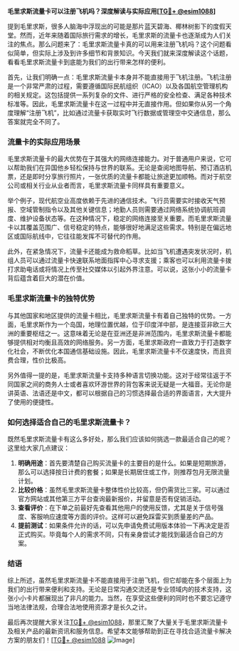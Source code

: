 **毛里求斯流量卡可以注册飞机吗？深度解读与实际应用[[TG💪+ @esim1088](https://t.me/s/esim1088)]**

提到毛里求斯，很多人脑海中浮现出的可能是那片蓝天碧海、椰林树影下的度假天堂。然而，近年来随着国际旅行需求的增长，毛里求斯的流量卡也逐渐成为人们关注的焦点。那么问题来了：毛里求斯流量卡真的可以用来注册飞机吗？这个问题看似简单，但实际上涉及到许多细节和背景知识。今天我们就来深度解读这个话题，看看毛里求斯流量卡到底能为我们的出行带来怎样的便利。

首先，让我们明确一点：毛里求斯流量卡本身并不能直接用于飞机注册。飞机注册是一个非常严肃的过程，需要遵循国际民航组织（ICAO）以及各国航空管理机构的相关规定。这包括提供一系列复杂的文件、进行严格的安全检查、满足各种技术标准等。因此，毛里求斯流量卡在这一过程中并无直接作用。但如果你从另一个角度理解“注册飞机”，比如通过流量卡获取实时飞行数据或管理空中交通信息，那么答案就完全不同了。

### 流量卡的实际应用场景

毛里求斯流量卡的最大优势在于其强大的网络连接能力。对于普通用户来说，它可以帮助我们在异国他乡轻松保持与世界的联系。无论是查阅地图导航、预订酒店机票，还是即时分享旅行照片，一张优质的流量卡都能让旅途更加顺畅。而对于航空公司或相关行业从业者而言，毛里求斯流量卡同样具有重要意义。

举个例子，现代航空业高度依赖于先进的通信技术。飞行员需要实时接收天气预报、空域管制指令以及其他关键信息；地勤人员则需要通过网络系统协调航班调度、维护设备状态等。在这种情况下，稳定的网络连接至关重要。而毛里求斯流量卡以其覆盖范围广、信号稳定的特点，能够很好地满足这些需求。特别是在偏远地区或国际航线中，它往往能发挥不可替代的作用。

此外，在紧急情况下，流量卡还能成为救命稻草。比如当飞机遭遇突发状况时，机组人员可以通过流量卡快速联系地面指挥中心寻求支援；乘客也可以利用流量卡拨打求助电话或将情况上传至社交媒体以引起外界注意。可以说，这张小小的流量卡背后蕴含着巨大的潜在价值。

### 毛里求斯流量卡的独特优势

与其他国家和地区提供的流量卡相比，毛里求斯流量卡有着自己独特的优势。一方面，毛里求斯作为一个岛国，地理位置优越，位于印度洋中部，是连接亚非欧三大洲的重要枢纽之一。这意味着无论是在亚洲还是非洲范围内，毛里求斯流量卡都能够提供相对均衡且高效的网络服务。另一方面，毛里求斯政府一直致力于打造数字化社会，不断优化本国通信基础设施。因此，毛里求斯流量卡不仅速度快，而且资费合理，性价比极高。

另外值得一提的是，毛里求斯流量卡支持多种语言切换功能。这对于经常往返于不同国家之间的商务人士或者喜欢环游世界的背包客来说无疑是一大福音。无论你是讲英语、法语还是中文，都可以根据自己的习惯选择最合适的界面语言，大大提升了使用的便捷性。

### 如何选择适合自己的毛里求斯流量卡？

既然毛里求斯流量卡有这么多好处，那么我们应该如何挑选一款最适合自己的呢？这里给大家几点建议：

1. **明确用途**：首先要清楚自己购买流量卡的主要目的是什么。如果是短期旅游，那么可以选择按日计费的套餐；如果是长期居住或工作，则推荐包月无限流量计划。
2. **比较价格**：虽然毛里求斯流量卡整体性价比较高，但仍需货比三家。可以通过官方网站或其他第三方平台查询最新报价，并留意是否有促销活动。
3. **查看评价**：在下单之前最好先查看其他用户的使用反馈，尤其是关于信号强度、客服响应速度等方面的评价。这样可以避免踩雷买到质量差的产品。
4. **提前测试**：如果条件允许的话，可以先申请免费试用版本体验一下再决定是否正式购买。毕竟每个人的需求不同，只有亲身尝试才能找到最适合自己的方案。

### 结语

综上所述，虽然毛里求斯流量卡不能直接用于注册飞机，但它却能在多个层面上为我们的出行带来便利和支持。无论是日常沟通交流还是专业领域内的技术支持，这张小小卡片都展现出了非凡的能力。当然，在享受这些便利的同时也不要忘记遵守当地法律法规，合理合法地使用资源才是长久之计。

最后再次提醒大家关注[TG💪+ @esim1088](https://t.me/s/esim1088)，那里汇聚了大量关于毛里求斯流量卡及相关产品的最新资讯和服务信息。希望本文能够帮助到正在寻找合适流量卡解决方案的朋友们！[[TG💪+ @esim1088](https://t.me/s/esim1088) ![Image](https://i.postimg.cc/4NQfJmqS/Snipaste-2025-05-13-00-14-12.png)]